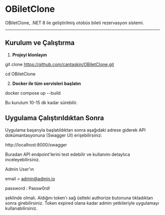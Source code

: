 # OBiletClone

OBiletClone, .NET 8 ile geliştirilmiş otobüs bileti rezervasyon sistemi.

---

## Kurulum ve Çalıştırma

1. **Projeyi klonlayın**

git clone https://github.com/cantaskin/OBiletClone.git

cd OBiletClone

2. **Docker ile tüm servisleri başlatın**

docker compose up --build

Bu kurulum 10-15 dk kadar sürebilir. 

## Uygulama Çalıştırıldıktan Sonra

Uygulama başarıyla başlatıldıktan sonra aşağıdaki adrese giderek API dokümantasyonuna (Swagger UI) erişebilirsiniz:

http://localhost:8000/swagger

Buradan API endpoint'lerini test edebilir ve kullanımı detaylıca inceleyebilirsiniz.

Admin User'ın 

email = admin@admin.io

password : Passw0rd!

şeklinde olmalı. Aldığını token'ı sağ üstteki authorize butonuna tıkladıktan sonra girebilirsiniz. Token expired olana kadar admin yetkileriyle uygulamayı kullanabilirsiniz. 

